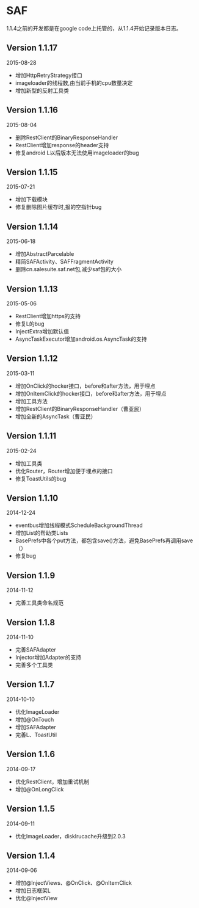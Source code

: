 SAF
===
1.1.4之前的开发都是在google code上托管的，从1.1.4开始记录版本日志。

Version 1.1.17
---
2015-08-28
 *  增加HttpRetryStrategy接口
 *  imageloader的线程数,由当前手机的cpu数量决定
 *  增加新型的反射工具类

Version 1.1.16
---
2015-08-04
 *  删除RestClient的BinaryResponseHandler
 *  RestClient增加response的header支持
 *  修复android L以后版本无法使用imageloader的bug

Version 1.1.15
---
2015-07-21
 *  增加下载模块
 *  修复删除图片缓存时,报的空指针bug

Version 1.1.14
---
2015-06-18
 *  增加AbstractParcelable
 *  精简SAFActivity、SAFFragmentActivity
 *  删除cn.salesuite.saf.net包,减少saf包的大小

Version 1.1.13
---
2015-05-06
 *  RestClient增加https的支持
 *  修复L的bug
 *  InjectExtra增加默认值
 *  AsyncTaskExecutor增加android.os.AsyncTask的支持

Version 1.1.12
---
2015-03-11
 *  增加OnClick的hocker接口，before和after方法，用于埋点
 *  增加OnItemClick的hocker接口，before和after方法，用于埋点
 *  增加工具方法
 *  增加RestClient的BinaryResponseHandler（曹亚民）
 *  增加全新的AsyncTask（曹亚民）

Version 1.1.11
---
2015-02-24
 *  增加工具类
 *  优化Router，Router增加便于埋点的接口
 *  修复ToastUtils的bug

Version 1.1.10
---
2014-12-24
 *  eventbus增加线程模式ScheduleBackgroundThread
 *  增加List的帮助类Lists
 *  BasePrefs中各个put方法，都包含save()方法，避免BasePrefs再调用save（）
 *  修复bug

Version 1.1.9
---
2014-11-12
 *  完善工具类命名规范

Version 1.1.8
---
2014-11-10
 *  完善SAFAdapter
 *  Injector增加Adapter的支持
 *  完善多个工具类

Version 1.1.7
---
2014-10-10
 *  优化ImageLoader
 *  增加@OnTouch
 *  增加SAFAdapter
 *  完善L、ToastUtil

Version 1.1.6
---
2014-09-17
 *  优化RestClient，增加重试机制
 *  增加@OnLongClick

Version 1.1.5
---
2014-09-11
 *  优化ImageLoader，disklrucache升级到2.0.3

Version 1.1.4
---
2014-09-06
 *  增加@InjectViews、@OnClick、@OnItemClick
 *  增加日志框架L
 *  优化@InjectView
